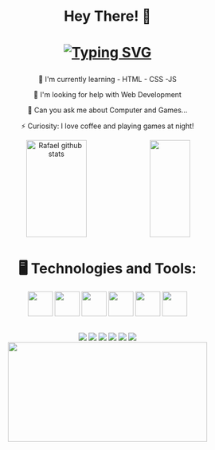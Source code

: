 
<div align="center">
    <h1>Hey There! 👋<h1>
      
  
[![Typing SVG](https://readme-typing-svg.herokuapp.com?font=Instrument+Serif&size=30&pause=1000&color=70a5fd&&center=true&width=435&lines=I'm+Rafael)](https://git.io/typing-svg)
  
</div>
      
<div align="center">

 🌱 I'm currently learning - HTML - CSS -JS
    
 🤔 I'm looking for help with Web Development
    
 💬 Can you ask me about Computer and Games...
    
 ⚡ Curiosity: I love coffee and playing games at night!
              
              
<div align="center">  
  <img width="49%" height="195px" src="https://github-readme-stats.vercel.app/api?username=RafaeL-Malaquias&show_icons=true&count_private=true&hide_border=true&title_color=00b6ff&icon_color=bf91f3&text_color=38bdae&bg_color=1a1b27" alt="Rafael github stats" /> 
  <img width="40%" height="195px" src="https://github-readme-stats.vercel.app/api/top-langs/?username=RafaeL-Malaquias&layout=compact&hide_border=true&title_color=00b6ff&text_color=bf91f3&bg_color=1a1b27" />
      

  
 <div align="center">
   
   <h1>🖥️ Technologies and Tools:</h1>
<img height="50em" src="https://cdn.jsdelivr.net/gh/devicons/devicon/icons/html5/html5-original-wordmark.svg" />
<img height="50em" src="https://cdn.jsdelivr.net/gh/devicons/devicon/icons/css3/css3-original-wordmark.svg" />
<img height="50em" src="https://cdn.jsdelivr.net/gh/devicons/devicon/icons/javascript/javascript-original.svg" />
<img height="50em" src="https://cdn.jsdelivr.net/gh/devicons/devicon/icons/github/github-original.svg"/>
<img height="50em" src="https://cdn.jsdelivr.net/gh/devicons/devicon/icons/git/git-original.svg" />
<img height="50em" src="https://cdn.jsdelivr.net/gh/devicons/devicon/icons/vscode/vscode-original-wordmark.svg" />  
</div>
  
<div align="center">
 <img src"https://github-readme-activity-graph.cyclic.app/graph?username=RafaeL-Malaquias&bg_color=000000&color=a1a1a1&line=0091ff&point=ff00d0&area"/>
  
</div>
  
  ##
  
<div>
  <a href="#" target="_blank"><img src="https://img.shields.io/badge/YouTube-FF0000?style=for-the-badge&logo=youtube&logoColor=white" target="_blank"></a>
  <a href="https://www.instagram.com/rafaelmalaquias98/" target="_blank"><img src="https://img.shields.io/badge/-Instagram-%23E4405F?style=for-the-badge&logo=instagram&logoColor=white" target="_blank"></a>
  <a href="#" target="_blank"><img src="https://img.shields.io/badge/Twitch-9146FF?style=for-the-badge&logo=twitch&logoColor=white" target="_blank"></a>
  <a href="#" target="_blank"><img src="https://img.shields.io/badge/Discord-7289DA?style=for-the-badge&logo=discord&logoColor=white" target="_blank"></a> 
  <a href="#"><img src="https://img.shields.io/badge/-Gmail-%23333?style=for-the-badge&logo=gmail&logoColor=white" target="_blank"></a>
  <a href="https://www.linkedin.com/in/rafael-malaquias-0a0854217/" target="_blank"><img src="https://img.shields.io/badge/-LinkedIn-%230077B5?style=for-the-badge&logo=linkedin&logoColor=white" target="_blank"></a><br>
  <img height="200em" width="400" src="https://media.tenor.com/aOGrDnlny-YAAAAC/pc-master.gif"/>
</div>
      
      
      

